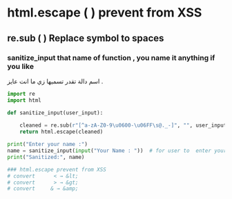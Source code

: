 # html.escape ( )   prevent from XSS
## re.sub ( )      Replace symbol  to spaces 
### sanitize_input that name of function , you name it anything if you like 
 
   اسم دالة تقدر تسميها زي ما انت عايز .

```python
import re
import html

def sanitize_input(user_input):
   
    cleaned = re.sub(r"[^a-zA-Z0-9\u0600-\u06FF\s@._-]", "", user_input)     # Replace symbol  to spaces 
    return html.escape(cleaned)

print("Enter your name :")
name = sanitize_input(input("Your Name : "))  # for user to  enter your name 
print("Sanitized:", name)

### html.escape prevent from XSS 
# convert      < → &lt;   
# convert      > → &gt;
# convert     & → &amp;
